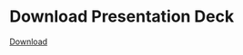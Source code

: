 # Download Presentation Deck

  [Download](https://kodekloud.com/courses/certified-kubernetes-administrator-with-practice-tests/lectures/16093022)